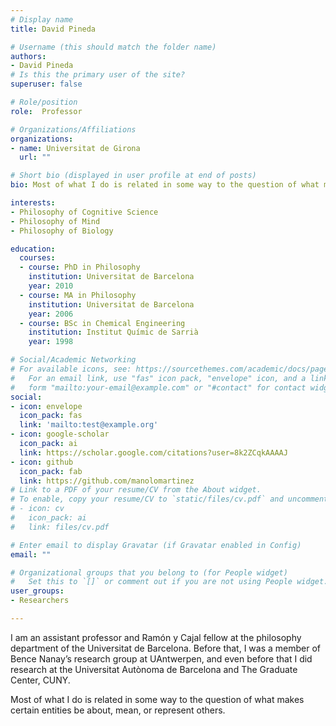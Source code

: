 ```yaml
---
# Display name
title: David Pineda

# Username (this should match the folder name)
authors:
- David Pineda
# Is this the primary user of the site?
superuser: false

# Role/position
role:  Professor

# Organizations/Affiliations
organizations:
- name: Universitat de Girona
  url: ""

# Short bio (displayed in user profile at end of posts)
bio: Most of what I do is related in some way to the question of what makes certain entities be about, mean, or represent others.

interests:
- Philosophy of Cognitive Science
- Philosophy of Mind
- Philosophy of Biology

education:
  courses:
  - course: PhD in Philosophy
    institution: Universitat de Barcelona
    year: 2010
  - course: MA in Philosophy
    institution: Universitat de Barcelona
    year: 2006
  - course: BSc in Chemical Engineering
    institution: Institut Químic de Sarrià
    year: 1998

# Social/Academic Networking
# For available icons, see: https://sourcethemes.com/academic/docs/page-builder/#icons
#   For an email link, use "fas" icon pack, "envelope" icon, and a link in the
#   form "mailto:your-email@example.com" or "#contact" for contact widget.
social:
- icon: envelope
  icon_pack: fas
  link: 'mailto:test@example.org'
- icon: google-scholar
  icon_pack: ai
  link: https://scholar.google.com/citations?user=8k2ZCqkAAAAJ
- icon: github
  icon_pack: fab
  link: https://github.com/manolomartinez
# Link to a PDF of your resume/CV from the About widget.
# To enable, copy your resume/CV to `static/files/cv.pdf` and uncomment the lines below.
# - icon: cv
#   icon_pack: ai
#   link: files/cv.pdf

# Enter email to display Gravatar (if Gravatar enabled in Config)
email: ""

# Organizational groups that you belong to (for People widget)
#   Set this to `[]` or comment out if you are not using People widget.
user_groups:
- Researchers

---
```


I am an assistant professor and Ramón y Cajal fellow at the philosophy department of the Universitat de Barcelona. Before that, I was a member of Bence Nanay’s research group at UAntwerpen, and even before that I did research at the Universitat Autònoma de Barcelona and The Graduate Center, CUNY.

Most of what I do is related in some way to the question of what makes certain entities be about, mean, or represent others.
